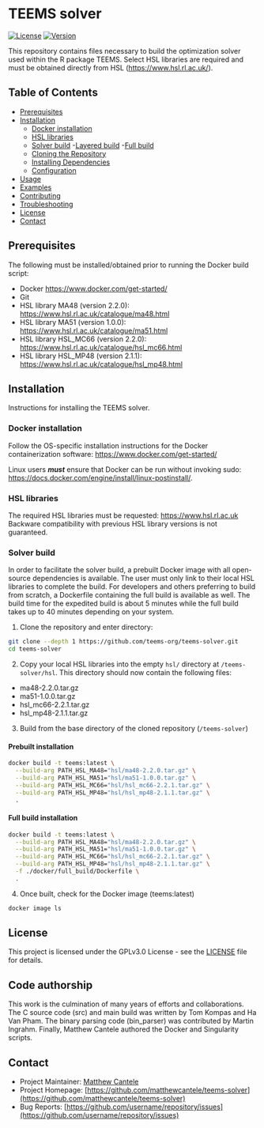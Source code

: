 # TEEMS solver

[![License](https://img.shields.io/badge/License-GPL-blue.svg)](LICENSE)
[![Version](https://img.shields.io/badge/version-0.9-green.svg)](https://github.com/username/repo/releases)

This repository contains files necessary to build the optimization solver used within the R package TEEMS. Select HSL libraries are required and must be obtained directly from HSL (https://www.hsl.rl.ac.uk/).

## Table of Contents

- [Prerequisites](#prerequisites)
- [Installation](#installation)
  - [Docker installation](#docker-installation)
  - [HSL libraries](#hsl-libraries)
  - [Solver build](#solver-build)
    -[Layered build](#layered-build)
    -[Full build](#full-build)
  - [Cloning the Repository](#cloning-the-repository)
  - [Installing Dependencies](#installing-dependencies)
  - [Configuration](#configuration)
- [Usage](#usage)
- [Examples](#examples)
- [Contributing](#contributing)
- [Troubleshooting](#troubleshooting)
- [License](#license)
- [Contact](#contact)

## Prerequisites

The following must be installed/obtained prior to running the Docker build script:

- Docker https://www.docker.com/get-started/
- Git
- HSL library MA48 (version 2.2.0): https://www.hsl.rl.ac.uk/catalogue/ma48.html
- HSL library MA51 (version 1.0.0): https://www.hsl.rl.ac.uk/catalogue/ma51.html
- HSL library HSL_MC66 (version 2.2.0): https://www.hsl.rl.ac.uk/catalogue/hsl_mc66.html
- HSL library HSL_MP48 (version 2.1.1): https://www.hsl.rl.ac.uk/catalogue/hsl_mp48.html

## Installation

Instructions for installing the TEEMS solver.

### Docker installation
Follow the OS-specific installation instructions for the Docker containerization software: https://www.docker.com/get-started/

Linux users ***must*** ensure that Docker can be run without invoking sudo: https://docs.docker.com/engine/install/linux-postinstall/.

### HSL libraries
The required HSL libraries must be requested: https://www.hsl.rl.ac.uk
Backware compatibility with previous HSL library versions is not guaranteed. 

### Solver build
In order to facilitate the solver build, a prebuilt Docker image with all open-source dependencies is available.
The user must only link to their local HSL libraries to complete the build.
For developers and others preferring to build from scratch, a Dockerfile containing the full build is available as well.
The build time for the expedited build is about 5 minutes while the full build takes up to 40 minutes depending on your system.

1. Clone the repository and enter directory:
```bash
git clone --depth 1 https://github.com/teems-org/teems-solver.git
cd teems-solver
```

2. Copy your local HSL libraries into the empty `hsl/` directory at `/teems-solver/hsl`. This directory should now contain the following files:

- ma48-2.2.0.tar.gz
- ma51-1.0.0.tar.gz
- hsl_mc66-2.2.1.tar.gz
- hsl_mp48-2.1.1.tar.gz

3. Build from the base directory of the cloned repository (`/teems-solver`)

#### Prebuilt installation

```bash
docker build -t teems:latest \
  --build-arg PATH_HSL_MA48="hsl/ma48-2.2.0.tar.gz" \
  --build-arg PATH_HSL_MA51="hsl/ma51-1.0.0.tar.gz" \
  --build-arg PATH_HSL_MC66="hsl/hsl_mc66-2.2.1.tar.gz" \
  --build-arg PATH_HSL_MP48="hsl/hsl_mp48-2.1.1.tar.gz" \
  .
```

#### Full build installation
```bash
docker build -t teems:latest \
  --build-arg PATH_HSL_MA48="hsl/ma48-2.2.0.tar.gz" \
  --build-arg PATH_HSL_MA51="hsl/ma51-1.0.0.tar.gz" \
  --build-arg PATH_HSL_MC66="hsl/hsl_mc66-2.2.1.tar.gz" \
  --build-arg PATH_HSL_MP48="hsl/hsl_mp48-2.1.1.tar.gz" \
  -f ./docker/full_build/Dockerfile \
  .
```

4. Once built, check for the Docker image (teems:latest)
```bash
docker image ls
```

<!-- ## Usage
The TEEMS solver is most easily utilized in conjunction with the TEEMS R package (link). It can however be called on solver-ready files. A middle ground option also exists with the in-situ-solve option within the TEEMS R package.

```bash
# Example command to run the software
./run.sh --option value

# Or for a library
import package_name

result = package_name.main_function()
```

## Examples

Include a few examples of how to use your software:

### Example 1: Basic Usage

```python
from package_name import feature

# Initialize
client = feature.Client()

# Use functionality
result = client.process_data("input")
print(result)
```

### Example 2: Advanced Configuration

```python
from package_name import feature

# Initialize with custom settings
config = {
    "option1": "value1",
    "option2": "value2"
}

client = feature.Client(config=config)
result = client.advanced_process("input", extra_param=True)
```

## Contributing

We welcome contributions to this project! Please follow these steps:

1. Fork the repository
2. Create a feature branch: `git checkout -b feature-name`
3. Commit your changes: `git commit -am 'Add some feature'`
4. Push to the branch: `git push origin feature-name`
5. Submit a pull request

Please read [CONTRIBUTING.md](CONTRIBUTING.md) for more details on our code of conduct and development process.

## Troubleshooting

### Common Issues

#### Issue 1: Error Message Description
Solution: Steps to resolve the issue.

#### Issue 2: Error Message Description
Solution: Steps to resolve the issue.

For more help, please check our [FAQ](docs/FAQ.md) or [open an issue](https://github.com/username/repository/issues). -->

## License

This project is licensed under the GPLv3.0 License - see the [LICENSE](LICENSE) file for details.

## Code authorship
This work is the culmination of many years of efforts and collaborations. The C source code (src) and main build was written by Tom Kompas and Ha Van Pham. The binary parsing code (bin_parser) was contributed by Martin Ingrahm. Finally, Matthew Cantele authored the Docker and Singularity scripts.

## Contact

- Project Maintainer: [Matthew Cantele](mailto:matthew.cantele@protonmail.com)
- Project Homepage: [https://github.com/matthewcantele/teems-solver](https://github.com/matthewcantele/teems-solver)
- Bug Reports: [https://github.com/username/repository/issues](https://github.com/username/repository/issues)